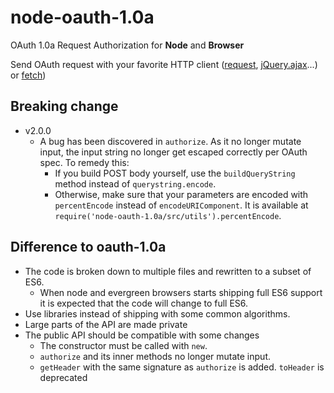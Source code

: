 # node-oauth-1.0a

OAuth 1.0a Request Authorization for **Node** and **Browser**

Send OAuth request with your favorite HTTP client
([request](https://github.com/mikeal/request),
[jQuery.ajax](http://api.jquery.com/jQuery.ajax/)...) or
[fetch](https://fetch.spec.whatwg.org))

## Breaking change

- v2.0.0
  - A bug has been discovered in `authorize`. As it no longer mutate input,
    the input string no longer get escaped correctly per OAuth spec.
    To remedy this:
    - If you build POST body yourself, use the `buildQueryString` method
      instead of `querystring.encode`.
    - Otherwise, make sure that your parameters are encoded with
      `percentEncode` instead of `encodeURIComponent`. It is available at
      `require('node-oauth-1.0a/src/utils').percentEncode`.

## Difference to oauth-1.0a

- The code is broken down to multiple files and rewritten to a subset of ES6.
  - When node and evergreen browsers starts shipping full ES6 support it is
    expected that the code will change to full ES6.
- Use libraries instead of shipping with some common algorithms.
- Large parts of the API are made private
- The public API should be compatible with some changes
  - The constructor must be called with `new`.
  - `authorize` and its inner methods no longer mutate input.
  - `getHeader` with the same signature as `authorize` is added. `toHeader` is
    deprecated
